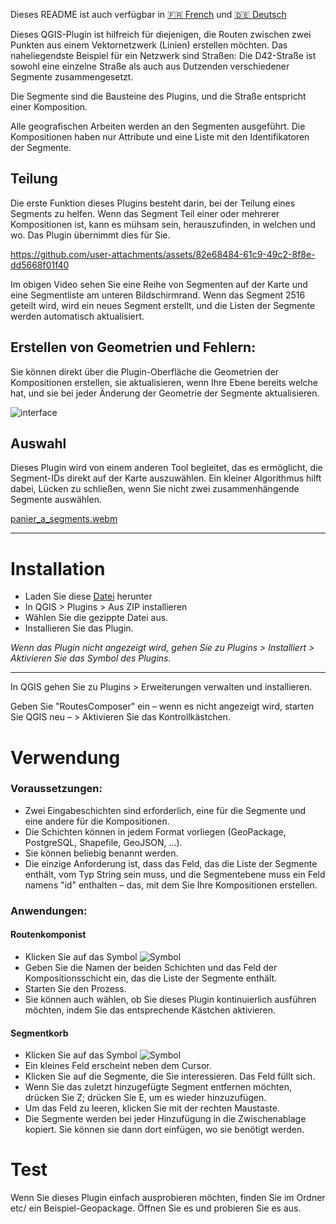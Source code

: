 Dieses README ist auch verfügbar in [:fr: French](https://github.com/UlysselaGlisse/RoutesComposer/blob/main/i18n/README-fr.md) und [:de: Deutsch](https://github.com/UlysselaGlisse/RoutesComposer/blob/main/i18n/README-de.md)

Dieses QGIS-Plugin ist hilfreich für diejenigen, die Routen zwischen zwei Punkten aus einem Vektornetzwerk (Linien) erstellen möchten. Das naheliegendste Beispiel für ein Netzwerk sind Straßen: Die D42-Straße ist sowohl eine einzelne Straße als auch aus Dutzenden verschiedener Segmente zusammengesetzt.

Die Segmente sind die Bausteine des Plugins, und die Straße entspricht einer Komposition.

Alle geografischen Arbeiten werden an den Segmenten ausgeführt. Die Kompositionen haben nur Attribute und eine Liste mit den Identifikatoren der Segmente.

## Teilung

Die erste Funktion dieses Plugins besteht darin, bei der Teilung eines Segments zu helfen. Wenn das Segment Teil einer oder mehrerer Kompositionen ist, kann es mühsam sein, herauszufinden, in welchen und wo. Das Plugin übernimmt dies für Sie.

https://github.com/user-attachments/assets/82e68484-61c9-49c2-8f8e-dd5668f01f40

Im obigen Video sehen Sie eine Reihe von Segmenten auf der Karte und eine Segmentliste am unteren Bildschirmrand. Wenn das Segment 2516 geteilt wird, wird ein neues Segment erstellt, und die Listen der Segmente werden automatisch aktualisiert.

## Erstellen von Geometrien und Fehlern:

Sie können direkt über die Plugin-Oberfläche die Geometrien der Kompositionen erstellen, sie aktualisieren, wenn Ihre Ebene bereits welche hat, und sie bei jeder Änderung der Geometrie der Segmente aktualisieren.

![interface](https://github.com/user-attachments/assets/33897f19-8f54-49e9-b7ea-8a9dd685000d)

## Auswahl

Dieses Plugin wird von einem anderen Tool begleitet, das es ermöglicht, die Segment-IDs direkt auf der Karte auszuwählen. Ein kleiner Algorithmus hilft dabei, Lücken zu schließen, wenn Sie nicht zwei zusammenhängende Segmente auswählen.

[panier_a_segments.webm](https://github.com/user-attachments/assets/4d1505bb-728e-4c06-a9ee-7f2c874a5062)

---

# Installation

* Laden Sie diese [Datei](https://github.com/UlysselaGlisse/RoutesComposer/releases/download/v1.1/RoutesComposer.zip) herunter
* In QGIS > Plugins > Aus ZIP installieren
* Wählen Sie die gezippte Datei aus.
* Installieren Sie das Plugin.

_Wenn das Plugin nicht angezeigt wird, gehen Sie zu Plugins > Installiert > Aktivieren Sie das Symbol des Plugins._

---

In QGIS gehen Sie zu Plugins > Erweiterungen verwalten und installieren.

Geben Sie "RoutesComposer" ein – wenn es nicht angezeigt wird, starten Sie QGIS neu – > Aktivieren Sie das Kontrollkästchen.

# Verwendung
### Voraussetzungen:
* Zwei Eingabeschichten sind erforderlich, eine für die Segmente und eine andere für die Kompositionen.
* Die Schichten können in jedem Format vorliegen (GeoPackage, PostgreSQL, Shapefile, GeoJSON, ...).
* Sie können beliebig benannt werden.
* Die einzige Anforderung ist, dass das Feld, das die Liste der Segmente enthält, vom Typ String sein muss, und die Segmentebene muss ein Feld namens "id" enthalten – das, mit dem Sie Ihre Kompositionen erstellen.

### Anwendungen:
#### Routenkomponist
* Klicken Sie auf das Symbol ![Symbol](../ui/icons/icon.png)
* Geben Sie die Namen der beiden Schichten und das Feld der Kompositionsschicht ein, das die Liste der Segmente enthält.
* Starten Sie den Prozess.
* Sie können auch wählen, ob Sie dieses Plugin kontinuierlich ausführen möchten, indem Sie das entsprechende Kästchen aktivieren.

#### Segmentkorb
* Klicken Sie auf das Symbol ![Symbol](../ui/icons/ids_basket.png)
* Ein kleines Feld erscheint neben dem Cursor.
* Klicken Sie auf die Segmente, die Sie interessieren. Das Feld füllt sich.
* Wenn Sie das zuletzt hinzugefügte Segment entfernen möchten, drücken Sie Z; drücken Sie E, um es wieder hinzuzufügen.
* Um das Feld zu leeren, klicken Sie mit der rechten Maustaste.
* Die Segmente werden bei jeder Hinzufügung in die Zwischenablage kopiert. Sie können sie dann dort einfügen, wo sie benötigt werden.

# Test
Wenn Sie dieses Plugin einfach ausprobieren möchten, finden Sie im Ordner etc/ ein Beispiel-Geopackage. Öffnen Sie es und probieren Sie es aus.
